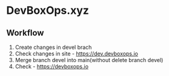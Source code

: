 # DevBoxOps.xyz

## Workflow

1. Create changes in devel brach
2. Check changes in site - https://dev.devboxops.io
3. Merge branch devel into main(without delete branch devel)
4. Check - https://devboxops.io
